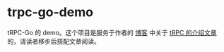 # trpc-go-demo

tRPC-Go 的 demo。这个项目是服务于作者的 [博客](https://cloud.tencent.com/developer/user/1307425) 中关于 [tRPC 的介绍文章](https://cloud.tencent.com/developer/search/article-%E8%85%BE%E8%AE%AF%20tRPC-Go%20%E6%95%99%E5%AD%A6%20%E5%90%8E%E5%8F%B0%E5%85%A8%E6%A0%88%E4%B9%8B%E8%B7%AF) 的，请读者移步后搭配文章阅读。
